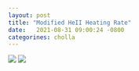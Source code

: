```yaml
---
layout: post
title: "Modified HeII Heating Rate"
date:   2021-08-31 09:00:24 -0800
categorines: cholla
---
```





<img src="{{ site.url }}assets/images/HeII_heat_ion.png">

<img src="{{ site.url }}assets/images/temp_evolution_changed_HeII_heat.png">



